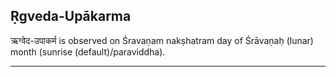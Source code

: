 ## Ṛgveda-Upākarma
ऋग्वेद-उपाकर्म is observed on Śravaṇam nakṣhatram day of Śrāvaṇaḥ (lunar) month (sunrise (default)/paraviddha).



---
